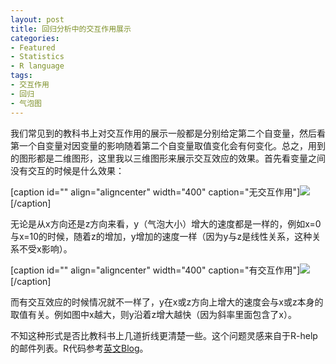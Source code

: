 ```yaml
---
layout: post
title: 回归分析中的交互作用展示
categories:
- Featured
- Statistics
- R language
tags:
- 交互作用
- 回归
- 气泡图
---
```


我们常见到的教科书上对交互作用的展示一般都是分别给定第二个自变量，然后看第一个自变量对因变量的影响随着第二个自变量取值变化会有何变化。总之，用到的图形都是二维图形，这里我以三维图形来展示交互效应的效果。首先看变量之间没有交互的时候是什么效果：

[caption id="" align="aligncenter" width="400" caption="无交互作用"][![](http://yihui.name/en/wp-content/uploads/1221718981_0.png)](http://yihui.name/en/wp-content/uploads/1221718981_1.png)[/caption]

无论是从x方向还是z方向来看，y（气泡大小）增大的速度都是一样的，例如x=0与x=10的时候，随着z的增加，y增加的速度一样（因为y与z是线性关系，这种关系不受x影响）。

[caption id="" align="aligncenter" width="400" caption="有交互作用"][![](http://yihui.name/en/wp-content/uploads/1221719196_0.png)](http://yihui.name/en/wp-content/uploads/1221719196_1.png)[/caption]

而有交互效应的时候情况就不一样了，y在x或z方向上增大的速度会与x或z本身的取值有关。例如图中x越大，则y沿着z增大越快（因为斜率里面包含了x）。

不知这种形式是否比教科书上几道折线更清楚一些。这个问题灵感来自于R-help的邮件列表。R代码参考[英文Blog](http://yihui.name/en/2008/09/to-observe-interactions-in-bubble-plots/)。
